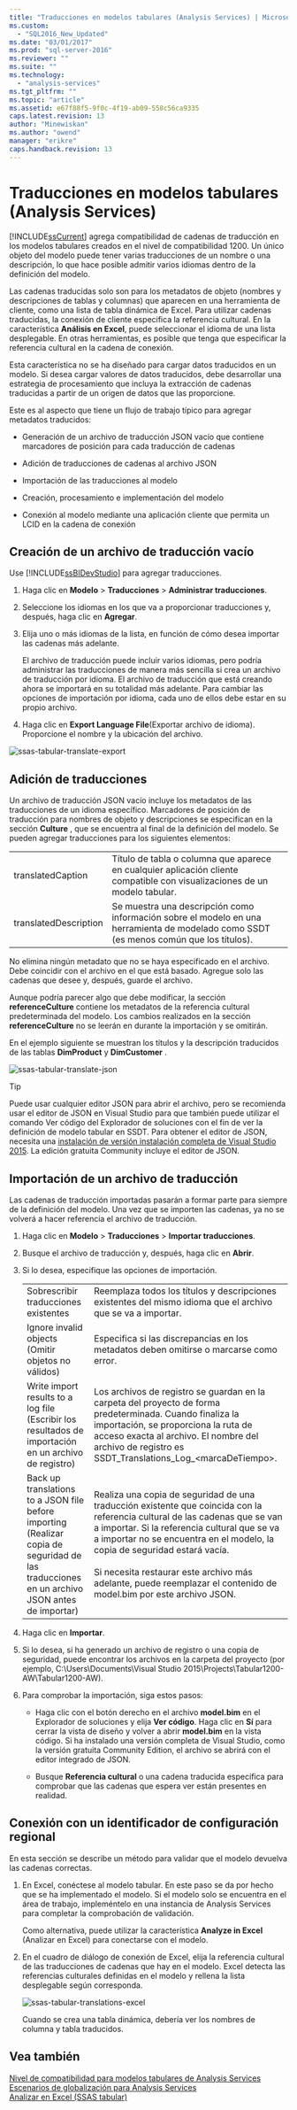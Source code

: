 ```yaml
---
title: "Traducciones en modelos tabulares (Analysis Services) | Microsoft Docs"
ms.custom: 
  - "SQL2016_New_Updated"
ms.date: "03/01/2017"
ms.prod: "sql-server-2016"
ms.reviewer: ""
ms.suite: ""
ms.technology: 
  - "analysis-services"
ms.tgt_pltfrm: ""
ms.topic: "article"
ms.assetid: e67f88f5-9f0c-4f19-ab09-558c56ca9335
caps.latest.revision: 13
author: "Minewiskan"
ms.author: "owend"
manager: "erikre"
caps.handback.revision: 13
---
```

# Traducciones en modelos tabulares (Analysis Services)
  [!INCLUDE[ssCurrent](../../includes/sscurrent-md.md)] agrega compatibilidad de cadenas de traducción en los modelos tabulares creados en el nivel de compatibilidad 1200. Un único objeto del modelo puede tener varias traducciones de un nombre o una descripción, lo que hace posible admitir varios idiomas dentro de la definición del modelo.  
  
 Las cadenas traducidas solo son para los metadatos de objeto (nombres y descripciones de tablas y columnas) que aparecen en una herramienta de cliente, como una lista de tabla dinámica de Excel.  Para utilizar cadenas traducidas, la conexión de cliente especifica la referencia cultural. En la característica **Análisis en Excel**, puede seleccionar el idioma de una lista desplegable. En otras herramientas, es posible que tenga que especificar la referencia cultural en la cadena de conexión.  
  
 Esta característica no se ha diseñado para cargar datos traducidos en un modelo. Si desea cargar valores de datos traducidos, debe desarrollar una estrategia de procesamiento que incluya la extracción de cadenas traducidas a partir de un origen de datos que las proporcione.  
  
 Este es al aspecto que tiene un flujo de trabajo típico para agregar metadatos traducidos:  
  
-   Generación de un archivo de traducción JSON vacío que contiene marcadores de posición para cada traducción de cadenas  
  
-   Adición de traducciones de cadenas al archivo JSON  
  
-   Importación de las traducciones al modelo  
  
-   Creación, procesamiento e implementación del modelo  
  
-   Conexión al modelo mediante una aplicación cliente que permita un LCID en la cadena de conexión  
  
## Creación de un archivo de traducción vacío  
 Use [!INCLUDE[ssBIDevStudio](../../includes/ssbidevstudio-md.md)] para agregar traducciones.  
  
1.  Haga clic en **Modelo** > **Traducciones** > **Administrar traducciones**.  
  
2.  Seleccione los idiomas en los que va a proporcionar traducciones y, después, haga clic en **Agregar**.  
  
3.  Elija uno o más idiomas de la lista, en función de cómo desea importar las cadenas más adelante.  
  
     El archivo de traducción puede incluir varios idiomas, pero podría administrar las traducciones de manera más sencilla si crea un archivo de traducción por idioma. El archivo de traducción que está creando ahora se importará en su totalidad más adelante. Para cambiar las opciones de importación por idioma, cada uno de ellos debe estar en su propio archivo.  
  
4.  Haga clic en **Export Language File**(Exportar archivo de idioma).  Proporcione el nombre y la ubicación del archivo.  
  
 ![ssas-tabular-translate-export](../../analysis-services/tabular-models/media/ssas-tabular-translate-export.png "ssas-tabular-translate-export")  
  
## Adición de traducciones  
 Un archivo de traducción JSON vacío incluye los metadatos de las traducciones de un idioma específico. Marcadores de posición de traducción para nombres de objeto y descripciones se especifican en la sección **Culture** , que se encuentra al final de la definición del modelo. Se pueden agregar traducciones para los siguientes elementos:  
  
|||  
|-|-|  
|translatedCaption|Título de tabla o columna que aparece en cualquier aplicación cliente compatible con visualizaciones de un modelo tabular.|  
|translatedDescription|Se muestra una descripción como información sobre el modelo en una herramienta de modelado como SSDT (es menos común que los títulos).|  
  
 No elimina ningún metadato que no se haya especificado en el archivo.  Debe coincidir con el archivo en el que está basado. Agregue solo las cadenas que desee y, después, guarde el archivo.  
  
 Aunque podría parecer algo que debe modificar, la sección  **referenceCulture** contiene los metadatos de la referencia cultural predeterminada del modelo. Los cambios realizados en la sección **referenceCulture** no se leerán en durante la importación y se omitirán.  
  
 En el ejemplo siguiente se muestran los títulos y la descripción traducidos de las tablas **DimProduct** y **DimCustomer** .  
  
 ![ssas-tabular-translate-json](../../analysis-services/tabular-models/media/ssas-tabular-translate-json.png "ssas-tabular-translate-json")  
  
> [!TIP]  
>  Puede usar cualquier editor JSON para abrir el archivo, pero se recomienda usar el editor de JSON en Visual Studio para que también puede utilizar el comando Ver código del Explorador de soluciones con el fin de ver la definición de modelo tabular en SSDT. Para obtener el editor de JSON, necesita una [instalación de versión instalación completa de Visual Studio 2015](https://www.visualstudio.com/en-us/downloads/download-visual-studio-vs.aspx). La edición gratuita Community incluye el editor de JSON.  
  
## Importación de un archivo de traducción  
 Las cadenas de traducción importadas pasarán a formar parte para siempre de la definición del modelo. Una vez que se importen las cadenas, ya no se volverá a hacer referencia el archivo de traducción.  
  
1.  Haga clic en **Modelo** > **Traducciones** > **Importar traducciones**.  
  
2.  Busque el archivo de traducción y, después, haga clic en **Abrir**.  
  
3.  Si lo desea, especifique las opciones de importación.  
  
    |||  
    |-|-|  
    |Sobrescribir traducciones existentes|Reemplaza todos los títulos y descripciones existentes del mismo idioma que el archivo que se va a importar.|  
    |Ignore invalid objects (Omitir objetos no válidos)|Especifica si las discrepancias en los metadatos deben omitirse o marcarse como error.|  
    |Write import results to a log file (Escribir los resultados de importación en un archivo de registro)|Los archivos de registro se guardan en la carpeta del proyecto de forma predeterminada. Cuando finaliza la importación, se proporciona la ruta de acceso exacta al archivo. El nombre del archivo de registro es SSDT_Translations_Log_\<marcaDeTiempo>.|  
    |Back up translations to a JSON file before importing (Realizar copia de seguridad de las traducciones en un archivo JSON antes de importar)|Realiza una copia de seguridad de una traducción existente que coincida con la referencia cultural de las cadenas que se van a importar.  Si la referencia cultural que se va a importar no se encuentra en el modelo, la copia de seguridad estará vacía.<br /><br /> Si necesita restaurar este archivo más adelante, puede reemplazar el contenido de model.bim por este archivo JSON.|  
  
4.  Haga clic en **Importar**.  
  
5.  Si lo desea, si ha generado un archivo de registro o una copia de seguridad, puede encontrar los archivos en la carpeta del proyecto (por ejemplo, C:\Users\Documents\Visual Studio 2015\Projects\Tabular1200-AW\Tabular1200-AW).  
  
6.  Para comprobar la importación, siga estos pasos:  
  
    -   Haga clic con el botón derecho en el archivo **model.bim** en el Explorador de soluciones y elija **Ver código**. Haga clic en **Sí** para cerrar la vista de diseño y volver a abrir **model.bim** en la vista código.  Si ha instalado una versión completa de Visual Studio, como la versión gratuita Community Edition, el archivo se abrirá con el editor integrado de JSON.  
  
    -   Busque **Referencia cultural** o una cadena traducida específica para comprobar que las cadenas que espera ver están presentes en realidad.  
  
## Conexión con un identificador de configuración regional  
 En esta sección se describe un método para validar que el modelo devuelva las cadenas correctas.  
  
1.  En Excel, conéctese al modelo tabular. En este paso se da por hecho que se ha implementado el modelo. Si el modelo solo se encuentra en el área de trabajo, impleméntelo en una instancia de Analysis Services para completar la comprobación de validación.  
  
     Como alternativa, puede utilizar la característica **Analyze in Excel** (Analizar en Excel) para conectarse con el modelo.  
  
2.  En el cuadro de diálogo de conexión de Excel, elija la referencia cultural de las traducciones de cadenas que hay en el modelo. Excel detecta las referencias culturales definidas en el modelo y rellena la lista desplegable según corresponda.  
  
     ![ssas-tabular-translations-excel](../../analysis-services/tabular-models/media/ssas-tabular-translations-excel.png "ssas-tabular-translations-excel")  
  
     Cuando se crea una tabla dinámica, debería ver los nombres de columna y tabla traducidos.  
  
## Vea también  
 [Nivel de compatibilidad para modelos tabulares de Analysis Services](../../analysis-services/tabular-models/compatibility-level-for-tabular-models-in-analysis-services.md)   
 [Escenarios de globalización para Analysis Services](../../analysis-services/globalization-scenarios-for-analysis-services.md)   
 [Analizar en Excel &#40;SSAS tabular&#41;](../../analysis-services/tabular-models/analyze-in-excel-ssas-tabular.md)  
  
  